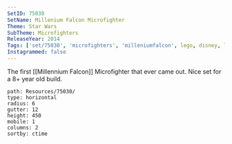 ```yaml
---
SetID: 75030
SetName: Millenium Falcon Microfighter
Theme: Star Wars
SubTheme: Microfighters
ReleaseYear: 2014
Tags: ['set/75030', 'microfighters', 'milleniumfalcon', lego, disney, legostarwars, starwarslego, starwarsgeeks, starwarscollector, afol, minifig, minifigs, legoaddict, legoworld, legomania, legofan, legophoto, legophoto, legophotography]
Instagrammed: false
---
```


The first [[Millennium Falcon]] Microfighter that ever came out. Nice set for a 8+ year old build.

```img-gallery
path: Resources/75030/
type: horizontal
radius: 6
gutter: 12
height: 450
mobile: 1
columns: 2
sortby: ctime
```

